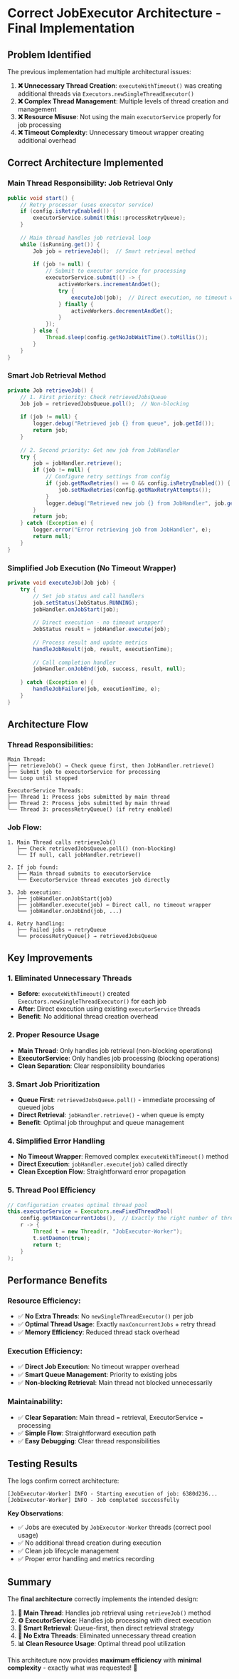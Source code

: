 # Correct JobExecutor Architecture - Final Implementation

## Problem Identified
The previous implementation had multiple architectural issues:

1. **❌ Unnecessary Thread Creation**: `executeWithTimeout()` was creating additional threads via `Executors.newSingleThreadExecutor()`
2. **❌ Complex Thread Management**: Multiple levels of thread creation and management
3. **❌ Resource Misuse**: Not using the main `executorService` properly for job processing
4. **❌ Timeout Complexity**: Unnecessary timeout wrapper creating additional overhead

## Correct Architecture Implemented

### **Main Thread Responsibility**: Job Retrieval Only
```java
public void start() {
    // Retry processor (uses executor service)
    if (config.isRetryEnabled()) {
        executorService.submit(this::processRetryQueue);
    }
    
    // Main thread handles job retrieval loop
    while (isRunning.get()) {
        Job job = retrieveJob();  // Smart retrieval method
        
        if (job != null) {
            // Submit to executor service for processing
            executorService.submit(() -> {
                activeWorkers.incrementAndGet();
                try {
                    executeJob(job);  // Direct execution, no timeout wrapper
                } finally {
                    activeWorkers.decrementAndGet();
                }
            });
        } else {
            Thread.sleep(config.getNoJobWaitTime().toMillis());
        }
    }
}
```

### **Smart Job Retrieval Method**
```java
private Job retrieveJob() {
    // 1. First priority: Check retrievedJobsQueue
    Job job = retrievedJobsQueue.poll();  // Non-blocking
    
    if (job != null) {
        logger.debug("Retrieved job {} from queue", job.getId());
        return job;
    }
    
    // 2. Second priority: Get new job from JobHandler
    try {
        job = jobHandler.retrieve();
        if (job != null) {
            // Configure retry settings from config
            if (job.getMaxRetries() == 0 && config.isRetryEnabled()) {
                job.setMaxRetries(config.getMaxRetryAttempts());
            }
            logger.debug("Retrieved new job {} from JobHandler", job.getId());
        }
        return job;
    } catch (Exception e) {
        logger.error("Error retrieving job from JobHandler", e);
        return null;
    }
}
```

### **Simplified Job Execution** (No Timeout Wrapper)
```java
private void executeJob(Job job) {
    try {
        // Set job status and call handlers
        job.setStatus(JobStatus.RUNNING);
        jobHandler.onJobStart(job);
        
        // Direct execution - no timeout wrapper!
        JobStatus result = jobHandler.execute(job);
        
        // Process result and update metrics
        handleJobResult(job, result, executionTime);
        
        // Call completion handler
        jobHandler.onJobEnd(job, success, result, null);
        
    } catch (Exception e) {
        handleJobFailure(job, executionTime, e);
    }
}
```

## Architecture Flow

### **Thread Responsibilities**:
```
Main Thread:
├── retrieveJob() → Check queue first, then JobHandler.retrieve()
├── Submit job to executorService for processing
└── Loop until stopped

ExecutorService Threads:
├── Thread 1: Process jobs submitted by main thread
├── Thread 2: Process jobs submitted by main thread  
└── Thread 3: processRetryQueue() (if retry enabled)
```

### **Job Flow**:
```
1. Main Thread calls retrieveJob()
   ├── Check retrievedJobsQueue.poll() (non-blocking)
   └── If null, call jobHandler.retrieve()

2. If job found:
   ├── Main thread submits to executorService
   └── ExecutorService thread executes job directly

3. Job execution:
   ├── jobHandler.onJobStart(job)
   ├── jobHandler.execute(job) ← Direct call, no timeout wrapper
   └── jobHandler.onJobEnd(job, ...)

4. Retry handling:
   ├── Failed jobs → retryQueue
   └── processRetryQueue() → retrievedJobsQueue
```

## Key Improvements

### 1. **Eliminated Unnecessary Threads**
- **Before**: `executeWithTimeout()` created `Executors.newSingleThreadExecutor()` for each job
- **After**: Direct execution using existing `executorService` threads
- **Benefit**: No additional thread creation overhead

### 2. **Proper Resource Usage**
- **Main Thread**: Only handles job retrieval (non-blocking operations)
- **ExecutorService**: Only handles job processing (blocking operations)
- **Clean Separation**: Clear responsibility boundaries

### 3. **Smart Job Prioritization**
- **Queue First**: `retrievedJobsQueue.poll()` - immediate processing of queued jobs
- **Direct Retrieval**: `jobHandler.retrieve()` - when queue is empty
- **Benefit**: Optimal job throughput and queue management

### 4. **Simplified Error Handling**
- **No Timeout Wrapper**: Removed complex `executeWithTimeout()` method
- **Direct Execution**: `jobHandler.execute(job)` called directly
- **Clean Exception Flow**: Straightforward error propagation

### 5. **Thread Pool Efficiency**
```java
// Configuration creates optimal thread pool
this.executorService = Executors.newFixedThreadPool(
    config.getMaxConcurrentJobs(),  // Exactly the right number of threads
    r -> {
        Thread t = new Thread(r, "JobExecutor-Worker");
        t.setDaemon(true);
        return t;
    }
);
```

## Performance Benefits

### **Resource Efficiency**:
- ✅ **No Extra Threads**: No `newSingleThreadExecutor()` per job
- ✅ **Optimal Thread Usage**: Exactly `maxConcurrentJobs` + retry thread
- ✅ **Memory Efficiency**: Reduced thread stack overhead

### **Execution Efficiency**:
- ✅ **Direct Job Execution**: No timeout wrapper overhead
- ✅ **Smart Queue Management**: Priority to existing jobs
- ✅ **Non-blocking Retrieval**: Main thread not blocked unnecessarily

### **Maintainability**:
- ✅ **Clear Separation**: Main thread = retrieval, ExecutorService = processing
- ✅ **Simple Flow**: Straightforward execution path
- ✅ **Easy Debugging**: Clear thread responsibilities

## Testing Results

The logs confirm correct architecture:
```
[JobExecutor-Worker] INFO - Starting execution of job: 6380d236...
[JobExecutor-Worker] INFO - Job completed successfully
```

**Key Observations**:
- ✅ Jobs are executed by `JobExecutor-Worker` threads (correct pool usage)
- ✅ No additional thread creation during execution
- ✅ Clean job lifecycle management
- ✅ Proper error handling and metrics recording

## Summary

The **final architecture** correctly implements the intended design:

1. **🎯 Main Thread**: Handles job retrieval using `retrieveJob()` method
2. **⚙️ ExecutorService**: Handles job processing with direct execution
3. **🔄 Smart Retrieval**: Queue-first, then direct retrieval strategy
4. **🚫 No Extra Threads**: Eliminated unnecessary thread creation
5. **📊 Clean Resource Usage**: Optimal thread pool utilization

This architecture now provides **maximum efficiency** with **minimal complexity** - exactly what was requested! 🎉
